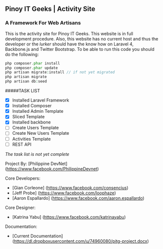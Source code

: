 ## Pinoy IT Geeks | Activity Site

### A Framework For Web Artisans

This is the activity site for Pinoy IT Geeks. This website is in full development procedure. Also, this website has no current host
and thus the developer or the *lurker* should have the know how on Laravel 4, Backbone.js and Twitter Bootstrap.
To be able to run this code you should do the following:

```PHP
php composer.phar install
php composer.phar update
php artisan migrate:install // if not yet migrated
php artisan migrate
php artisan db:seed
```

#####TASK LIST

- [x] Installed Laravel Framework
- [x] Installed Composer
- [x] Installed Admin Template
- [x] Sliced Template
- [x] Installed backbone
- [ ] Create Users Template
- [ ] Create New Users Template
- [ ] Activities Template
- [ ] REST API

*The task list is not yet complete*

Project By: [Philippine DevNet] (https://www.facebook.com/PhilippineDevnet) 

Core Developers:
- [Gian Corleone] (https://www.facebook.com/consencius)
- [Jeff Probe] (https://www.facebook.com/loophaze)
- [Aaron Espallardo] (https://www.facebook.com/aaron.espallardo)

Core Designer:
- [Katrina Yabu] (https://www.facebook.com/katrinayabu)

Documentation:
- [Current Documentation] (https://dl.dropboxusercontent.com/u/74960080/pitg-project.docx)
